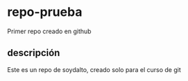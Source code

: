 # repo-prueba
Primer repo creado en github

## descripción
Este es un repo de soydalto, creado solo para el curso de git
